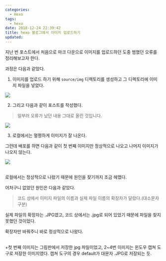 ```yaml
---
categories:
  - Hexo
tags:
  - hexo
date: 2018-12-24 22:39:42
title: hexo 블로그에서 이미지 업로드하기
updated:
---
```


지난 번 포스트에서 처음으로 마크 다운으로 이미지를 업로드하던 도중 범했던 오류를 정리해보고자 한다.

과정은 다음과 같았다.

1. 이미지를 업로드 하기 위해 <code>source/img</code> 디렉토리를 생성하고 그 디렉토리에 이미지 파일을 넣었다.

![](/img/hexo-image-upload-1.JPG)

2. 그리고 다음과 같이 포스트를 작성했다.

> 일부러 오류가 났던 내용 그대로 올린 것입니다.

![](/img/hexo-image-upload-2.JPG)

3. 로컬에서는 멀쩡하게 이미지가 잘 나온다.

그런데 배포를 하면 다음과 같이 첫 번째 이미지만 정상적으로 나오고 나머지 이미지가 나오지 않는다.

![](/img/hexo-image-upload-3.JPG)

<br>
로컬에서는 정상적으로 나왔기 때문에 원인을 찾기까지 조금 헤맸다.  

어처구니 없었던 원인은 다음과 같았다.

> 코드 상에서 이미지 파일의 이름과 실제 파일 이름의 확장자가 달랐다.(대소문자 구분)

실제 파일의 확장자는 .JPG였고, 코드 상에서는 .jpg로 되어 있었기 때문에 파일을 찾지 못했던 것이었다.

확장자만 바꿔주니 바로 정상적으로 나왔다.

<br>
+첫 번째 이미지는 그림판에서 저장한 jpg 파일이었고, 2~4번 이미지는 윈도우 캡쳐 도구로 저장한 이미지였다.
캡쳐 도구의 경우 default가 대문자 .JPG로 저장되는 듯.